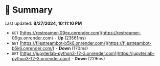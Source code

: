 # 📖 Summary
Last updated: **8/27/2024, 10:11:10 PM**

- `GET` [https://restreamer-09gx.onrender.com](https://restreamer-09gx.onrender.com) - **Up** (23561ms)
- `GET` [https://filestreambot-b5k6.onrender.com/](https://filestreambot-b5k6.onrender.com/) - **Down** (170ms)
- `GET` [https://jupyterlab-python3-12-3.onrender.com](https://jupyterlab-python3-12-3.onrender.com) - **Down** (229ms)
